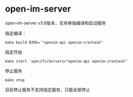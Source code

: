 # open-im-server
open-im-server  v3.6版本，支持单独编译和启动服务

指定编译：

```
make build BINS=`"openim-api openim-crontask"
````

指定开始
```
make start `specificServers="openim-api openim-crontask"`
```
停止服务
```
make stop
```
目前停止服务不支持指定服务，只能全部停止
